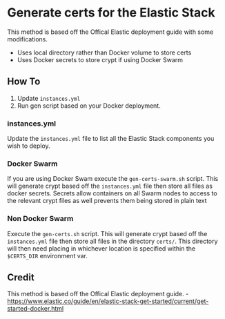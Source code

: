 # Generate certs for the Elastic Stack
This method is based off the Offical Elastic deployment guide with some modifications.
- Uses local directory rather than Docker volume to store certs
- Uses Docker secrets to store crypt if using Docker Swarm

## How To
1. Update `instances.yml`
2. Run gen script based on your Docker deployment.

### instances.yml
Update the `instances.yml` file to list all the Elastic Stack components you wish to deploy.

### Docker Swarm
If you are using Docker Swam execute the `gen-certs-swarm.sh` script. This will generate crypt based off the `instances.yml` file then store all files as docker secrets. Secrets allow containers on all Swarm nodes to access to the relevant crypt files as well prevents them being stored in plain text

### Non Docker Swarm
Execute the `gen-certs.sh` script. This will generate crypt based off the `instances.yml` file then store all files in the directory `certs/`. 
This directory will then need placing in whichever location is specified within the `$CERTS_DIR` environment var.


## Credit
This method is based off the Offical Elastic deployment guide. - https://www.elastic.co/guide/en/elastic-stack-get-started/current/get-started-docker.html